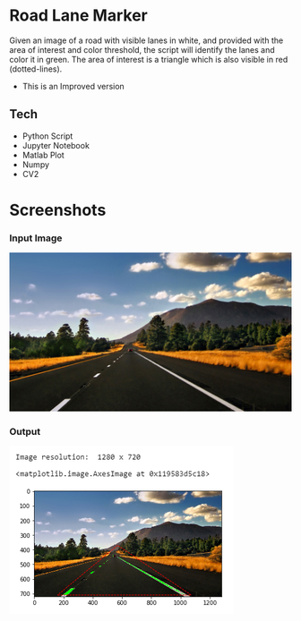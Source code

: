 # Road Lane Marker
Given an image of a road with visible lanes in white, and provided with the area of interest and color threshold, the script will identify the lanes and color it in green. The area of interest is a triangle which is also visible in red (dotted-lines).
* This is an Improved version

## Tech
- Python Script
- Jupyter Notebook
- Matlab Plot
- Numpy
- CV2

# Screenshots

### Input Image
 ![Getting Started0](image.jpg)

### Output
 ![Getting Started1](output_image.png)
